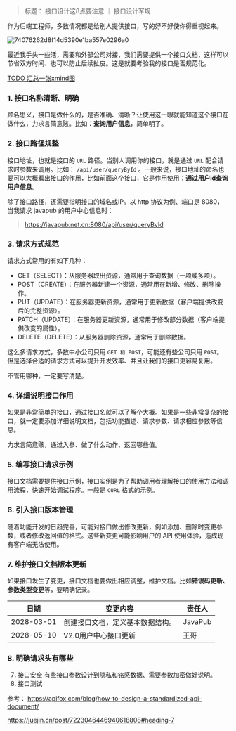 > 标题： 接口设计这8点要注意 ｜ 接口设计军规



作为后端工程师，多数情况都是给别人提供接口，写的好不好使你得重视起来。

![74076262d8f14d5390e1ba557e0296a0](https://javapub-common-oss.oss-cn-beijing.aliyuncs.com/javapub/202405171707202.jpeg)

最近我手头一些活，需要和外部公司对接，我们需要提供一个接口文档，这样可以节省双方时间、也可以防止后续扯皮。这是就要考验我的接口是否规范化。

[TODO 汇总一张xmind图]()


### 1. 接口名称清晰、明确

顾名思义，接口是做什么的，是否准确、清晰？让使用这一眼就能知道这个接口在做什么，力求言简意赅。比如：**查询用户信息**，简单明了。



### 2. 接口路径规整

接口地址，也就是接口的 `URL` 路径。当别人调用你的接口，就是通过 `URL` 配合请求时参数来调用。比如： `/api/user/queryById` 。一般来说，接口地址的命名也要可以大概看出接口的作用，比如前面这个接口，它是作用使用：**通过用户id查询用户信息**。

除了接口路径，还需要指明接口的域名或IP。以 http 协议为例、端口是 8080，当我请求 javapub 的用户中心信息时：  

> https://javapub.net.cn:8080/api/user/queryById


### 3. 请求方式规范

请求方式常用的有如下几种：

- GET（SELECT）：从服务器取出资源，通常用于查询数据（一项或多项）。
- POST（CREATE）：在服务器新建一个资源，通常用在新增、修改、删除操作。
- PUT（UPDATE）：在服务器更新资源，通常用于更新数据（客户端提供改变后的完整资源）。
- PATCH（UPDATE）：在服务器更新资源，通常用于修改部分数据（客户端提供改变的属性）。
- DELETE（DELETE）：从服务器删除资源，通常用于删除数据。

这么多请求方式，多数中小公司只用 `GET 和 POST`，可能还有些公司只用 `POST`。但是选择合适的请求方式可以提升开发效率、并且让我们的接口更容易复用。

不管用哪种，一定要写清楚。




### 4. 详细说明接口作用

如果是非常简单的接口，通过接口名就可以了解个大概。如果是一些非常复杂的接口，就一定要添加详细说明文档，包括功能描述、请求参数、请求相应参数等信息。

力求言简意赅，通过入参、做了什么动作、返回哪些值。



### 5. 编写接口请求示例

接口文档需要提供接口示例，接口实例是为了帮助调用者理解接口的使用方法和调用流程，快速开始调试程序。一般是 `CURL` 格式的示例。


### 6. 引入接口版本管理

随着功能开发的日趋完善，可能对接口做出修改更新，例如添加、删除时变更参数，或者修改返回值的格式。这些新变更可能影响用户的 API 使用体验，造成现有客户端无法使用。




### 7. 维护接口文档版本更新

如果接口发生了变更，接口文档也要做出相应调整，维护文档。比如**错误码更新、参数类型变更**等，要明确记录。

| 日期 | 变更内容 | 责任人 |
|-------|-------|-------|
| 2028-03-01 | 创建接口文档，定义基本数据结构。 | JavaPub |
| 2028-05-10 | V2.0用户中心接口更新 | 王哥 |



### 8. 明确请求头有哪些



7. 接口安全
    有些接口参数设计到隐私和铭感数据、需要参数加密做好说明。
8. 接口测试



参考： 
https://apifox.com/blog/how-to-design-a-standardized-api-document/

https://juejin.cn/post/7223046446940618808#heading-7